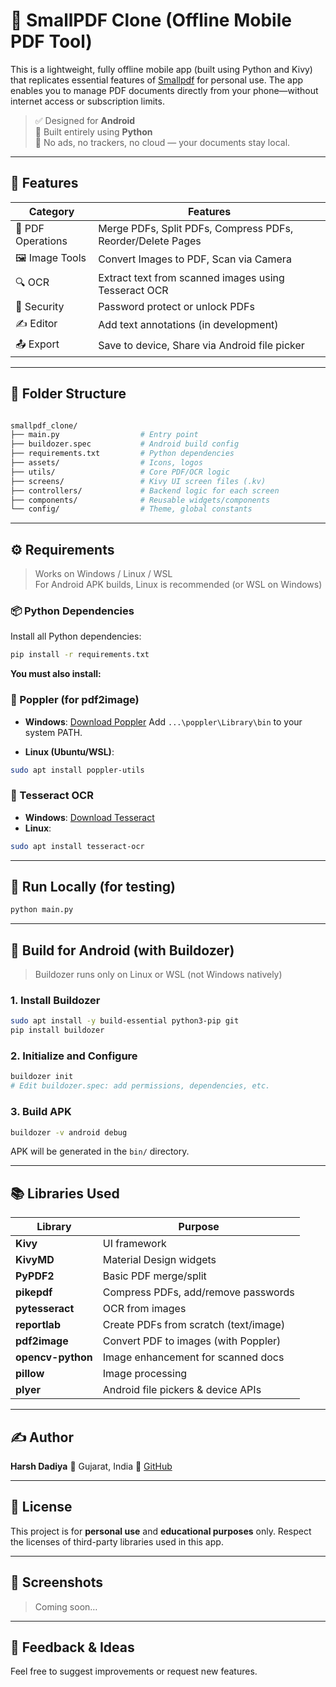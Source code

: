 # 📱 SmallPDF Clone (Offline Mobile PDF Tool)

This is a lightweight, fully offline mobile app (built using Python and Kivy) that replicates essential features of [Smallpdf](https://smallpdf.com/) for personal use. The app enables you to manage PDF documents directly from your phone—without internet access or subscription limits.

> ✅ Designed for **Android**\
> 🧠 Built entirely using **Python**\
> 🔐 No ads, no trackers, no cloud — your documents stay local.

---

## 🌟 Features

| Category         | Features                                                                |
|------------------|-------------------------------------------------------------------------|
| 📄 PDF Operations | Merge PDFs, Split PDFs, Compress PDFs, Reorder/Delete Pages             |
| 🖼️ Image Tools     | Convert Images to PDF, Scan via Camera                                 |
| 🔍 OCR            | Extract text from scanned images using Tesseract OCR                    |
| 🔐 Security       | Password protect or unlock PDFs                                         |
| ✍️ Editor         | Add text annotations (in development)                                  |
| 📤 Export         | Save to device, Share via Android file picker                           |

---

## 🧱 Folder Structure

```bash

smallpdf_clone/
├── main.py                  # Entry point
├── buildozer.spec           # Android build config
├── requirements.txt         # Python dependencies
├── assets/                  # Icons, logos
├── utils/                   # Core PDF/OCR logic
├── screens/                 # Kivy UI screen files (.kv)
├── controllers/             # Backend logic for each screen
├── components/              # Reusable widgets/components
└── config/                  # Theme, global constants

````

---

## ⚙️ Requirements

> Works on Windows / Linux / WSL  
> For Android APK builds, Linux is recommended (or WSL on Windows)

### 📦 Python Dependencies

Install all Python dependencies:

```bash
pip install -r requirements.txt
````

**You must also install:**

### 🔧 Poppler (for pdf2image)

* **Windows**: [Download Poppler](https://github.com/oschwartz10612/poppler-windows/releases)
  Add `...\poppler\Library\bin` to your system PATH.

* **Linux (Ubuntu/WSL)**:

```bash
sudo apt install poppler-utils
```

### 🔧 Tesseract OCR

* **Windows**: [Download Tesseract](https://github.com/tesseract-ocr/tesseract)
* **Linux**:

```bash
sudo apt install tesseract-ocr
```

---

## 🚀 Run Locally (for testing)

```bash
python main.py
```

---

## 📲 Build for Android (with Buildozer)

> Buildozer runs only on Linux or WSL (not Windows natively)

### 1. Install Buildozer

```bash
sudo apt install -y build-essential python3-pip git
pip install buildozer
```

### 2. Initialize and Configure

```bash
buildozer init
# Edit buildozer.spec: add permissions, dependencies, etc.
```

### 3. Build APK

```bash
buildozer -v android debug
```

APK will be generated in the `bin/` directory.

---

## 📚 Libraries Used

| Library           | Purpose                               |
| ----------------- | ------------------------------------- |
| **Kivy**          | UI framework                          |
| **KivyMD**        | Material Design widgets               |
| **PyPDF2**        | Basic PDF merge/split                 |
| **pikepdf**       | Compress PDFs, add/remove passwords   |
| **pytesseract**   | OCR from images                       |
| **reportlab**     | Create PDFs from scratch (text/image) |
| **pdf2image**     | Convert PDF to images (with Poppler)  |
| **opencv-python** | Image enhancement for scanned docs    |
| **pillow**        | Image processing                      |
| **plyer**         | Android file pickers & device APIs    |

---

## ✍️ Author

**Harsh Dadiya**
📍 Gujarat, India
🔗 [GitHub](https://github.com/Dadiya-Harsh)

---

## 📌 License

This project is for **personal use** and **educational purposes** only.
Respect the licenses of third-party libraries used in this app.

---

## 📸 Screenshots

> Coming soon…

---

## 💬 Feedback & Ideas

Feel free to suggest improvements or request new features.
